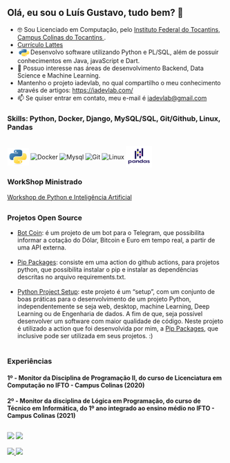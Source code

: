 ## Olá, eu sou o Luís Gustavo, tudo bem? 👋

<!--
**luisgs7/luisgs7** is a ✨ _special_ ✨ repository because its `README.md` (this file) appears on your GitHub profile.

Here are some ideas to get you started:

-->
- 🤓 Sou Licenciado em Computação, pelo <a href="http://www.ifto.edu.br/"> Instituto Federal do Tocantins</a>,<a href="http://www.ifto.edu.br/colinas"> Campus Colinas do Tocantins </a>.
- <a href="http://lattes.cnpq.br/7401309837661540">Currículo Lattes </a>
- <img align="center" alt="Python" height="20" width="30" src="https://raw.githubusercontent.com/devicons/devicon/master/icons/python/python-original.svg">Desenvolvo software utilizando Python e PL/SQL, além de possuir conhecimentos em Java, javaScript e Dart.
- 🧠 Possuo interesse nas áreas de desenvolvimento Backend, Data Science e Machine Learning. 
- Mantenho o projeto iadevlab, no qual compartilho o meu conhecimento através de artigos: https://iadevlab.com/
- 📫 Se quiser entrar em contato, meu e-mail é iadevlab@gmail.com
### Skills: Python, Docker, Django, MySQL/SQL, Git/Github, Linux, Pandas 

  <div style="display: inline_block"><br>
    <img align="center" alt="Python" height="40" width="50" src="https://raw.githubusercontent.com/devicons/devicon/master/icons/python/python-original.svg">
    <img align="center" alt="Docker" height="50" width="60" src="https://cdn.jsdelivr.net/gh/devicons/devicon/icons/docker/docker-original.svg" />
    <!---<img align="center" alt="Django" height="50" width="60" src="https://cdn.jsdelivr.net/gh/devicons/devicon/icons/django/django-original.svg" />  -->
    <img align="center" alt="Mysql" height="50" width="60" src="https://cdn.jsdelivr.net/gh/devicons/devicon/icons/mysql/mysql-original-wordmark.svg" />
    <img align="center" alt="Git" height="50" width="60" src="https://cdn.jsdelivr.net/gh/devicons/devicon/icons/git/git-original.svg" />
    <img align="center" alt="Linux" height="50" width="60" src="https://cdn.jsdelivr.net/gh/devicons/devicon/icons/linux/linux-original.svg" />
    <img align="center" alt="Linux" height="50" width="60" src="https://github.com/luisgs7/luisgs7/blob/main/print/pandas.png" />
 </div>
 
 ### WorkShop Ministrado 
 
 <a href = "https://www.youtube.com/watch?v=eh6LJuWdF8Q">Workshop de Python e Inteligência Artificial</a>
 ##
 
 ### Projetos Open Source
 - <a href="https://github.com/luisgs7/bot-coin">Bot Coin</a>: é um projeto de um bot para o Telegram, que possibilita informar a cotação do Dólar, Bitcoin e Euro em tempo real, a partir de uma API externa. <br><br>
 - <a href="https://github.com/luisgs7/pip-packages">Pip Packages</a>: consiste em uma action do github actions, para projetos python, que possibilita instalar o pip e instalar as dependências descritas no arquivo requirements.txt. <br><br>
 - <a href="https://github.com/luisgs7/python-project-setup">Python Project Setup</a>: este projeto é um “setup”, com um conjunto de boas práticas para o desenvolvimento de um projeto Python, independentemente se seja web, desktop, machine Learning, Deep Learning ou de Engenharia de dados. A fim de que, seja possível desenvolver um software com maior qualidade de código. Neste projeto é utilizado a action que foi desenvolvida por mim, a <a href="https://github.com/luisgs7/pip-packages">Pip Packages</a>, que inclusive pode ser utilizada em seus projetos. :) <br><br>

 ### Experiências
 #### 1º - Monitor da Disciplina de Programação II, do curso de Licenciatura em Computação no IFTO - Campus Colinas (2020)
 #### 2º - Monitor da disciplina de Lógica em Programação, do curso de Técnico em Informática, do 1º ano integrado ao ensino médio no IFTO - Campus Colinas (2021)
 ##
<!-- -->  
 <div>
  <a href="https://github.com/luisgs7"></a>
  <img height="180em" src="https://github-readme-stats.vercel.app/api?username=luisgs7&show_icons=true&theme=tokyonight&include_all_commits=true&count_private=true"/>
  <img height="180em" src="https://github-readme-stats.vercel.app/api/top-langs/?username=luisgs7&layout=compact&langs_count=8&theme=tokyonight"/>
</div>

  <br>
 <div>
   <a href = "mailto:iadevlab@gmail.com"><img src="https://img.shields.io/badge/Gmail-D14836?style=for-the-badge&logo=gmail&logoColor=white" target="_blank">    </a>
      <a href="https://www.linkedin.com/in/lu%C3%ADs-gustavo-8632181a3/" target="_blank"><img src="https://img.shields.io/badge/LinkedIn-0077B5?style=for-the-badge&logo=linkedin&logoColor=white" target="_blank"></a> 

